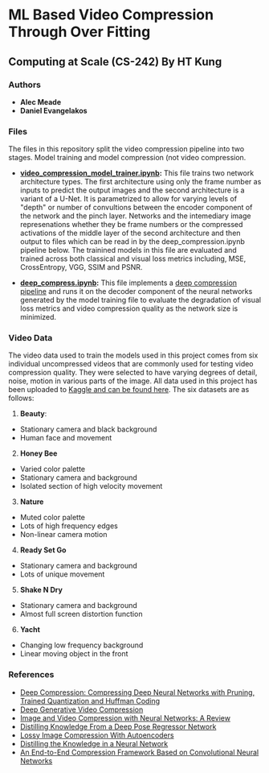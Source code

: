 # ML Based Video Compression Through Over Fitting
## Computing at Scale (CS-242) By HT Kung

### Authors
  * **Alec Meade** 
  * **Daniel Evangelakos** 

### Files
The files in this repository split the video compression pipeline into two stages. Model training and model compression (not video compression.
*  **[video_compression_model_trainer.ipynb](https://github.com/alecmeade/cs242_final_alec_daniel/blob/master/video_compression_model_trainer.ipynb):** This file trains two network architecture types. The first architecture using only the frame number as inputs to predict the output images and the second architecture is a variant of a U-Net. It is parametrized to allow for varying levels of "depth" or number of convultions between the encoder component of the network and the pinch layer. Networks and the intemediary image represenations whether they be frame numbers or the compressed activations of the middle layer of the second architecture and then output to files which can be read in by the deep_compression.ipynb pipeline below. The trainined models in this file are evaluated and trained across both classical and visual loss metrics including, MSE, CrossEntropy, VGG, SSIM and PSNR.

*  **[deep_compress.ipynb](https://github.com/alecmeade/cs242_final_alec_daniel/blob/master/deep_compression.ipynb):** This file implements a [deep compression pipeline](https://arxiv.org/pdf/1510.00149.pdf) and runs it on the decoder component of the neural networks generated by the model training file to evaluate the degradation of visual loss metrics and video compression quality as the network size is minimized.

### Video Data
The video data used to train the models used in this project comes from six individual uncompressed videos that are commonly used for testing video compression quality. They were selected to have varying degrees of detail, noise, motion in various parts of the image. All data used in this project has been uploaded to [Kaggle and can be found here](
https://www.kaggle.com/alecmeade/cs242-final). The six datasets are as follows:

1. **Beauty**: 
  * Stationary camera and black background
  * Human face and movement

2. **Honey Bee**
  * Varied color palette
  * Stationary camera and background
  * Isolated section of high velocity movement
3. **Nature**
  * Muted color palette 
  * Lots of high frequency edges 
  * Non-linear camera motion
4. **Ready Set Go**
  * Stationary camera and background
  * Lots of unique movement
5. **Shake N Dry**
  * Stationary camera and background
  * Almost full screen distortion function 
6. **Yacht**
  * Changing low frequency background
  * Linear moving object in the front


### References
* [Deep Compression: Compressing Deep Neural Networks with Pruning, Trained Quantization and Huffman Coding](https://arxiv.org/pdf/1510.00149.pdf)
* [Deep Generative Video Compression](https://papers.nips.cc/paper/9127-deep-generative-video-compression.pdf)
* [Image and Video Compression with Neural Networks: A Review](https://arxiv.org/pdf/1904.03567.pdf)
* [Distilling Knowledge From a Deep Pose Regressor Network](http://www.cs.ox.ac.uk/files/11078/ICCV19_Distilling_Knowledge_From_a_Deep_Pose_Regressor_Network.pdf)
* [Lossy Image Compression With Autoencoders](https://arxiv.org/pdf/1703.00395v1.pdf)
* [Distilling the Knowledge in a Neural Network](https://arxiv.org/pdf/1503.02531.pdf)
* [An End-to-End Compression Framework Based on Convolutional Neural Networks](https://arxiv.org/pdf/1708.00838v1.pdf)
